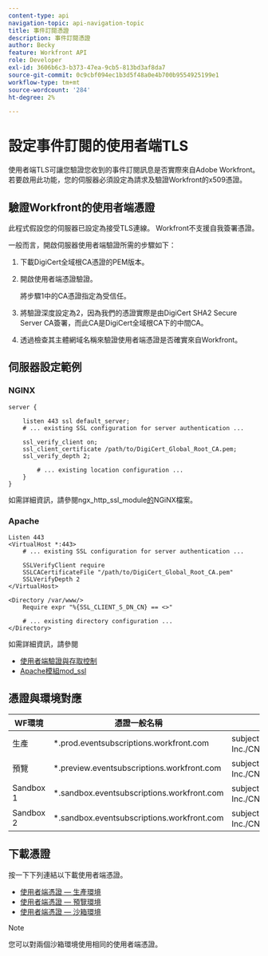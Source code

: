 ```yaml
---
content-type: api
navigation-topic: api-navigation-topic
title: 事件訂閱憑證
description: 事件訂閱憑證
author: Becky
feature: Workfront API
role: Developer
exl-id: 3606b6c3-b373-47ea-9cb5-813bd3af8da7
source-git-commit: 0c9cbf094ec1b3d5f48a0e4b700b9554925199e1
workflow-type: tm+mt
source-wordcount: '284'
ht-degree: 2%

---
```


# 設定事件訂閱的使用者端TLS

<!--Configuring Client TLS for Event Subscription
Steps to Verify Workfront's Client Certificate
Examples for Server configuration
NGINX
Apache
Certificate to Environment Mapping
Certificates
Production
Preview
Sandbox 1
Sandbox 2
-->

使用者端TLS可讓您驗證您收到的事件訂閱訊息是否實際來自Adobe Workfront。 若要啟用此功能，您的伺服器必須設定為請求及驗證Workfront的x509憑證。

<!--
>[!NOTE]
>
>* Workfront currently supports TLS version 1.2 by default.
>* Organizations can request that TLS version 1.3 be enabled for their Workfront instance.
-->


## 驗證Workfront的使用者端憑證

此程式假設您的伺服器已設定為接受TLS連線。 Workfront不支援自我簽署憑證。

一般而言，開啟伺服器使用者端驗證所需的步驟如下：

1. 下載DigiCert全域根CA憑證的PEM版本。
1. 開啟使用者端憑證驗證。

   將步驟1中的CA憑證指定為受信任。

1. 將驗證深度設定為2，因為我們的憑證實際是由DigiCert SHA2 Secure Server CA簽署，而此CA是DigiCert全域根CA下的中間CA。
1. 透過檢查其主體網域名稱來驗證使用者端憑證是否確實來自Workfront。

## 伺服器設定範例

### NGINX

```
server {

    listen 443 ssl default_server;
    # ... existing SSL configuration for server authentication ...

    ssl_verify_client on;
    ssl_client_certificate /path/to/DigiCert_Global_Root_CA.pem;
    ssl_verify_depth 2;

        # ... existing location configuration ...
    }
}
```

如需詳細資訊，請參閱ngx_http_ssl_module[的](https://nginx.org/en/docs/http/ngx_http_ssl_module.html)NGiNX檔案。

### Apache

```
Listen 443
<VirtualHost *:443>
    # ... existing SSL configuration for server authentication ...

    SSLVerifyClient require
    SSLCACertificateFile "/path/to/DigiCert_Global_Root_CA.pem"
    SSLVerifyDepth 2
</VirtualHost>

<Directory /var/www/>
    Require expr "%{SSL_CLIENT_S_DN_CN} == <>"

    # ... existing directory configuration ...
</Directory>
```

如需詳細資訊，請參閱

* [使用者端驗證與存取控制](https://httpd.apache.org/docs/2.4/ssl/ssl_howto.html#accesscontrol)
* [Apache模組mod_ssl](https://httpd.apache.org/docs/2.4/mod/mod_ssl.html)
 

## 憑證與環境對應

| WF環境 | 憑證一般名稱 | 憑證主體(DN) |
| -- | -- | -- |
| 生產 | *.prod.eventsubscriptions.workfront.com | subject= /C=US/ST=Utah/L=Lehi/O=Workfront， Inc./CN=*.prod.eventsubscriptions.workfront.com |
| 預覽 | *.preview.eventsubscriptions.workfront.com | subject= /C=US/ST=Utah/L=Lehi/O=Workfront， Inc./CN=*.preview.eventsubscriptions.workfront.com |
| Sandbox 1 | *.sandbox.eventsubscriptions.workfront.com | subject= /C=US/ST=Utah/L=Lehi/O=Workfront， Inc./CN=*.sandbox.eventsubscriptions.workfront.com |
| Sandbox 2 | *.sandbox.eventsubscriptions.workfront.com | subject= /C=US/ST=Utah/L=Lehi/O=Workfront， Inc./CN=*.sandbox.eventsubscriptions.workfront.com |

## 下載憑證

按一下下列連結以下載使用者端憑證。

* [使用者端憑證 — 生產環境](assets/prod-environment-nov-2024.crt)
* [使用者端憑證 — 預覽環境](assets/preview-environment-nov-2024.crt)
* [使用者端憑證 — 沙箱環境](assets/sandbox-environment-nov-2024.crt)

>[!NOTE]
>
>您可以對兩個沙箱環境使用相同的使用者端憑證。

